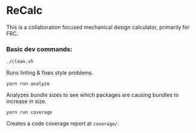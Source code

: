 # ReCalc

This is a collaboration focused mechanical design calculator, primarily for FRC.

### Basic dev commands:

`./clean.sh`

Runs linting & fixes style problems.

`yarn run analyze`

Analyzes bundle sizes to see which packages are causing bundles to increase in size.

`yarn run coverage`

Creates a code coverage report at `coverage/`.
